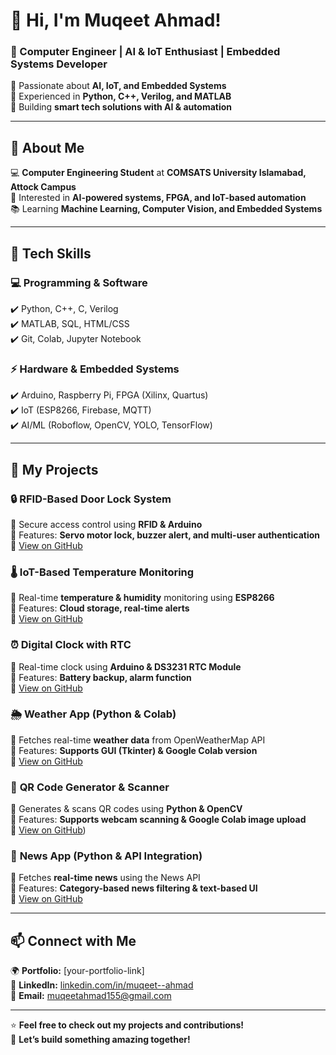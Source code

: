 # 👋 Hi, I'm Muqeet Ahmad!  
### 🏅 Computer Engineer | AI & IoT Enthusiast | Embedded Systems Developer  

🔹 Passionate about **AI, IoT, and Embedded Systems**  
🔹 Experienced in **Python, C++, Verilog, and MATLAB**  
🔹 Building **smart tech solutions with AI & automation**  

---

## 🚀 About Me  
💻 **Computer Engineering Student** at **COMSATS University Islamabad, Attock Campus**  
🎯 Interested in **AI-powered systems, FPGA, and IoT-based automation**  
📚 Learning **Machine Learning, Computer Vision, and Embedded Systems**  

---

## 🔧 Tech Skills  
### **💻 Programming & Software**  
✔️ Python, C++, C, Verilog  
✔️ MATLAB, SQL, HTML/CSS  
✔️ Git, Colab, Jupyter Notebook  

### **⚡ Hardware & Embedded Systems**  
✔️ Arduino, Raspberry Pi, FPGA (Xilinx, Quartus)  
✔️ IoT (ESP8266, Firebase, MQTT)  
✔️ AI/ML (Roboflow, OpenCV, YOLO, TensorFlow)  

---

## 📂 My Projects  
### 🔒 **RFID-Based Door Lock System**  
🔹 Secure access control using **RFID & Arduino**  
🔹 Features: **Servo motor lock, buzzer alert, and multi-user authentication**  
🔗 [View on GitHub](https://github.com/yourusername/RFID-Door-Lock)  

### 🌡️ **IoT-Based Temperature Monitoring**  
🔹 Real-time **temperature & humidity** monitoring using **ESP8266**  
🔹 Features: **Cloud storage, real-time alerts**  
🔗 [View on GitHub](https://github.com/yourusername/IoT-Temperature-Monitor)  

### ⏰ **Digital Clock with RTC**  
🔹 Real-time clock using **Arduino & DS3231 RTC Module**  
🔹 Features: **Battery backup, alarm function**  
🔗 [View on GitHub](https://github.com/yourusername/Digital-Clock-RTC)  

### 🌦️ **Weather App (Python & Colab)**  
🔹 Fetches real-time **weather data** from OpenWeatherMap API  
🔹 Features: **Supports GUI (Tkinter) & Google Colab version**  
🔗 [View on GitHub](https://github.com/yourusername/Weather-App)  

### 📸 **QR Code Generator & Scanner**  
🔹 Generates & scans QR codes using **Python & OpenCV**  
🔹 Features: **Supports webcam scanning & Google Colab image upload**  
🔗 [View on GitHub](https://github.com/muqeetahmaad9/QR-code-app))  

### 📰 **News App (Python & API Integration)**  
🔹 Fetches **real-time news** using the News API  
🔹 Features: **Category-based news filtering & text-based UI**  
🔗 [View on GitHub](https://github.com/yourusername/News-App)  

---

## 📫 Connect with Me  
🌍 **Portfolio:** [your-portfolio-link]  
💼 **LinkedIn:** [linkedin.com/in/muqeet--ahmad](https://linkedin.com/in/muqeet--ahmad)  
📧 **Email:** [muqeetahmad155@gmail.com](mailto:muqeetahmad155@gmail.com)  

---

⭐ **Feel free to check out my projects and contributions!**  
🚀 **Let’s build something amazing together!**  
